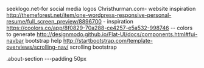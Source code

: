 seeklogo.net-for social media logos 
Christhurman.com- website inspiration
http://themeforest.net/item/one-wordpress-responsive-personal-resume/full_screen_preview/8896700 - inspiration
https://coolors.co/app/8f0829-70a288-ce4257-e5a532-998746   -- colors to generate 
http://designmodo.github.io/Flat-UI/docs/components.html#fui-navbar  bootstrap help 
http://startbootstrap.com/template-overviews/scrolling-nav/  scrolling bootstrap 

.about-section ---padding 50px
